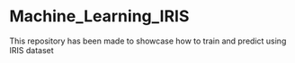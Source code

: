 # Machine_Learning_IRIS
This repository has been made to showcase how to train and predict using IRIS dataset
